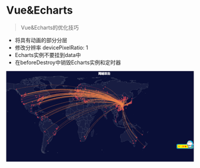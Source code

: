 # Vue&Echarts 

> Vue&Echarts的优化技巧

- 将具有动画的部分分层
- 修改分辨率 devicePixelRatio: 1
- Echarts实例不要挂到data中
- 在beforeDestroy中销毁Echarts实例和定时器

![avatar](/static/截图.png)
